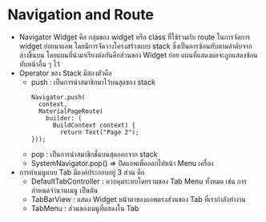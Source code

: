 # Navigation and Route
- Navigator Widget คือ กลุ่มของ widget หรือ class ที่ใช้ร่วมกับ route ในการจัดการ widget ย่อยมาแอพ โดยมีการจัดวางโครงสร้างแบบ stack ซึ่งเป็นการซ้อนทับตามลำดับจากล่างขึ้นบน โดยแผนที่นำมาเรียงต่อกันคือส่วนของ Widget ย่อย แผนที่แสดงผลจะถูกแสดงซ้อนทับหน้าอื่น ๆ ไว้
- Operator ของ Stack มีสองตัวคือ
  - push : เป็นการนำสมาชิกมาไว้บนสุดของ stack 
    ```
    Navigator.push(
      context, 
      MaterialPageRoute(
        builder: (
          BuildContext context) {
            return Text("Page 2");
    }));
    ```
  - pop : เป็นการนำสมาชิกชั้นบนสุดออกจาก stack
  - SystemNavigator.pop() => ปิดแอพเพื่อออกไปหน้า Menu เครื่อง
- การทำเมนูแบบ Tab มีองค์ประกอบอยู่ 3 ส่วน คือ
  - DefaultTabController : ควบคุมระบบโดยรวมของ Tab Menu ทั้งหมด เช่น การกำหนดจำนวนเมนู เป็นต้น
  - TabBarView : แสดง Widget หน้าตาของแอพตรงส่วนของ Tab ที่เรากำลังทำงาน
  - TabMenu : ส่วนของเมนูที่แสดงใน Tab
 
